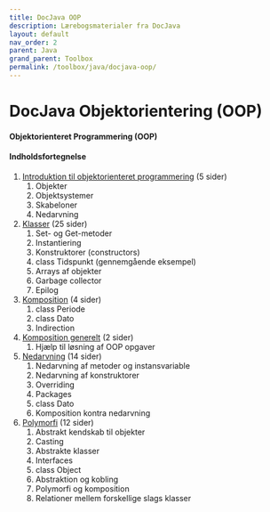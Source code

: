 ```yaml
---
title: DocJava OOP
description: Lærebogsmaterialer fra DocJava
layout: default
nav_order: 2
parent: Java
grand_parent: Toolbox
permalink: /toolbox/java/docjava-oop/
---
```


# DocJava Objektorientering (OOP)

#### Objektorienteret Programmering (OOP)

#### Indholdsfortegnelse

1. [Introduktion til objektorienteret programmering](./docs/docjava/oop/09_OOP_Introduktion.pdf) (5 sider)
    1. Objekter
    2. Objektsystemer
    3. Skabeloner
    4. Nedarvning
2. [Klasser](./docs/docjava/oop/10_01_OOP_Klasser.pdf) (25 sider)
    1. Set- og Get-metoder
    2. Instantiering
    3. Konstruktorer (constructors)
    4. class Tidspunkt (gennemgående eksempel)
    5. Arrays af objekter
    6. Garbage collector
    7. Epilog
3. [Komposition](./docs/docjava/oop/11_00_OOP_komposition.pdf) (4 sider)
    1. class Periode
    2. class Dato
    3. Indirection
4. [Komposition generelt](./docs/docjava/oop/11_01_OOP_komposition_generelt.pdf) (2 sider)
    1. Hjælp til løsning af OOP opgaver
5. [Nedarvning](./docs/docjava/oop/12_01_OOP_nedarvning.pdf) (14 sider)
    1. Nedarvning af metoder og instansvariable
    2. Nedarvning af konstruktorer
    3. Overriding
    4. Packages
    5. class Dato
    6. Komposition kontra nedarvning
6. [Polymorfi](./docs/docjava/oop/13_01_OOP_polymorfi.pdf) (12 sider)
    1. Abstrakt kendskab til objekter
    2. Casting
    3. Abstrakte klasser
    4. Interfaces
    5. class Object
    6. Abstraktion og kobling
    7. Polymorfi og komposition
    8. Relationer mellem forskellige slags klasser
